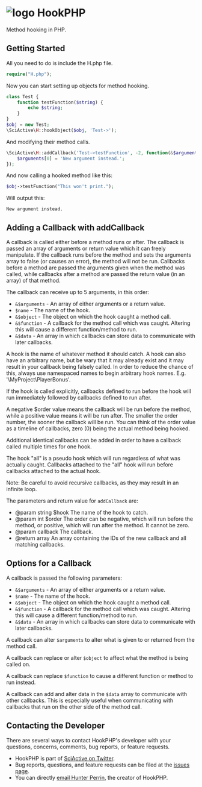 # <img alt="logo" src="https://raw.githubusercontent.com/sciactive/2be-extras/master/logo/product-icon-40-bw.png" align="top" /> HookPHP

Method hooking in PHP.

## Getting Started

All you need to do is include the H.php file.

```php
require("H.php");
```

Now you can start setting up objects for method hooking.

```php
class Test {
	function testFunction($string) {
		echo $string;
	}
}
$obj = new Test;
\SciActive\H::hookObject($obj, 'Test->');
```

And modifying their method calls.

```php
\SciActive\H::addCallback('Test->testFunction', -2, function(&$arguments, $name, &$object, &$function, &$data){
	$arguments[0] = 'New argument instead.';
});
```

And now calling a hooked method like this:

```php
$obj->testFunction("This won't print.");
```

Will output this:

```
New argument instead.
```

## Adding a Callback with addCallback

A callback is called either before a method runs or after. The callback is passed an array of arguments or return value which it can freely manipulate. If the callback runs before the method and sets the arguments array to false (or causes an error), the method will not be run. Callbacks before a method are passed the arguments given when the method was called, while callbacks after a method are passed the return value (in an array) of that method.

The callback can receive up to 5 arguments, in this order:

- `&$arguments` - An array of either arguments or a return value.
- `$name` - The name of the hook.
- `&$object` - The object on which the hook caught a method call.
- `&$function` - A callback for the method call which was caught. Altering this will cause a different function/method to run.
- `&$data` - An array in which callbacks can store data to communicate with later callbacks.

A hook is the name of whatever method it should catch. A hook can also have an arbitrary name, but be wary that it may already exist and it may result in your callback being falsely called. In order to reduce the chance of this, always use namespaced names to begin arbitrary hook names. E.g. '\\MyProject\\PlayerBonus'.

If the hook is called explicitly, callbacks defined to run before the hook will run immediately followed by callbacks defined to run after.

A negative $order value means the callback will be run before the method, while a positive value means it will be run after. The smaller the order number, the sooner the callback will be run. You can think of the order value as a timeline of callbacks, zero (0) being the actual method being hooked.

Additional identical callbacks can be added in order to have a callback called multiple times for one hook.

The hook "all" is a pseudo hook which will run regardless of what was actually caught. Callbacks attached to the "all" hook will run before callbacks attached to the actual hook.

Note: Be careful to avoid recursive callbacks, as they may result in an infinite loop.

The parameters and return value for `addCallback` are:

- @param string $hook The name of the hook to catch.
- @param int $order The order can be negative, which will run before the method, or positive, which will run after the method. It cannot be zero.
- @param callback The callback.
- @return array An array containing the IDs of the new callback and all matching callbacks.

## Options for a Callback

A callback is passed the following parameters:

- `&$arguments` - An array of either arguments or a return value.
- `$name` - The name of the hook.
- `&$object` - The object on which the hook caught a method call.
- `&$function` - A callback for the method call which was caught. Altering this will cause a different function/method to run.
- `&$data` - An array in which callbacks can store data to communicate with later callbacks.

A callback can alter `$arguments` to alter what is given to or returned from the method call.

A callback can replace or alter `$object` to affect what the method is being called on.

A callback can replace `$function` to cause a different function or method to run instead.

A callback can add and alter data in the `$data` array to communicate with other callbacks. This is especially useful when communicating with callbacks that run on the other side of the method call.

## Contacting the Developer

There are several ways to contact HookPHP's developer with your questions, concerns, comments, bug reports, or feature requests.

- HookPHP is part of [SciActive on Twitter](http://twitter.com/SciActive).
- Bug reports, questions, and feature requests can be filed at the [issues page](https://github.com/sciactive/hookphp/issues).
- You can directly [email Hunter Perrin](mailto:hunter@sciactive.com), the creator of HookPHP.